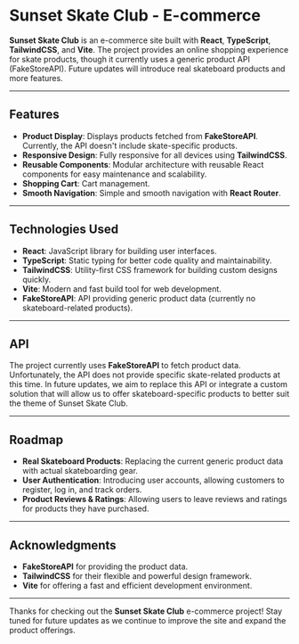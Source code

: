# Sunset Skate Club - E-commerce

**Sunset Skate Club** is an e-commerce site built with **React**, **TypeScript**, **TailwindCSS**, and **Vite**. The project provides an online shopping experience for skate products, though it currently uses a generic product API (FakeStoreAPI). Future updates will introduce real skateboard products and more features.

---

## Features

- **Product Display**: Displays products fetched from **FakeStoreAPI**. Currently, the API doesn't include skate-specific products.
- **Responsive Design**: Fully responsive for all devices using **TailwindCSS**.
- **Reusable Components**: Modular architecture with reusable React components for easy maintenance and scalability.
- **Shopping Cart**: Cart management.
- **Smooth Navigation**: Simple and smooth navigation with **React Router**.

---

## Technologies Used

- **React**: JavaScript library for building user interfaces.
- **TypeScript**: Static typing for better code quality and maintainability.
- **TailwindCSS**: Utility-first CSS framework for building custom designs quickly.
- **Vite**: Modern and fast build tool for web development.
- **FakeStoreAPI**: API providing generic product data (currently no skateboard-related products).

---

## API

The project currently uses **FakeStoreAPI** to fetch product data. Unfortunately, the API does not provide specific skate-related products at this time. In future updates, we aim to replace this API or integrate a custom solution that will allow us to offer skateboard-specific products to better suit the theme of Sunset Skate Club.

---

## Roadmap

- **Real Skateboard Products**: Replacing the current generic product data with actual skateboarding gear.
- **User Authentication**: Introducing user accounts, allowing customers to register, log in, and track orders.
- **Product Reviews & Ratings**: Allowing users to leave reviews and ratings for products they have purchased.

---


## Acknowledgments

- **FakeStoreAPI** for providing the product data.
- **TailwindCSS** for their flexible and powerful design framework.
- **Vite** for offering a fast and efficient development environment.

---

Thanks for checking out the **Sunset Skate Club** e-commerce project! Stay tuned for future updates as we continue to improve the site and expand the product offerings.

